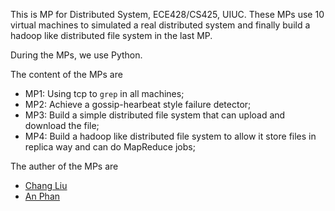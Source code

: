 This is MP for Distributed System, ECE428/CS425, UIUC. These MPs use 10 virtual machines to simulated a real distributed system and finally build a hadoop like distributed file system in the last MP.

During the MPs, we use Python.

The content of the MPs are

* MP1: Using tcp to `grep` in all machines;
* MP2: Achieve a gossip-hearbeat style failure detector;
* MP3: Build a simple distributed file system that can upload and download the file;
* MP4: Build a hadoop like distributed file system to allow it store files in replica way and can do MapReduce jobs;

The auther of the MPs are 

* [Chang Liu](mailto:changl25@illinois.edu)
* [An Phan](mailto:anphan2@illinois.edu)
